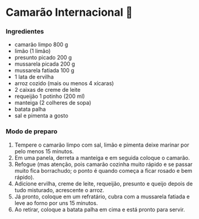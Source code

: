 # Camarão Internacional :fried_shrimp:

### Ingredientes

- camarão limpo 800 g
- limão (1 limão)
- presunto picado 200 g
- mussarela picada 200 g
- mussarela fatiada 100 g
- 1 lata de ervilha
- arroz cozido (mais ou menos 4 xícaras)
- 2 caixas de creme de leite
- requeijão 1 potinho (200 ml)
- manteiga (2 colheres de sopa)
- batata palha
- sal e pimenta a gosto

### Modo de preparo

1. Tempere o camarão limpo com sal, limão e pimenta deixe marinar por pelo menos 15 minutos.
2. Em uma panela, derreta a manteiga e em seguida coloque o camarão.
3. Refogue (mas atenção, pois camarão cozinha muito rápido e se passar muito fica borrachudo; o ponto é quando começa a ficar rosado e bem rápido).
4. Adicione ervilha, creme de leite, requeijão, presunto e queijo depois de tudo misturado, acrescente o arroz.
5. Já pronto, coloque em um refratário, cubra com a mussarela fatiada e leve ao forno por uns 15 minutos.
6. Ao retirar, coloque a batata palha em cima e está pronto para servir.

